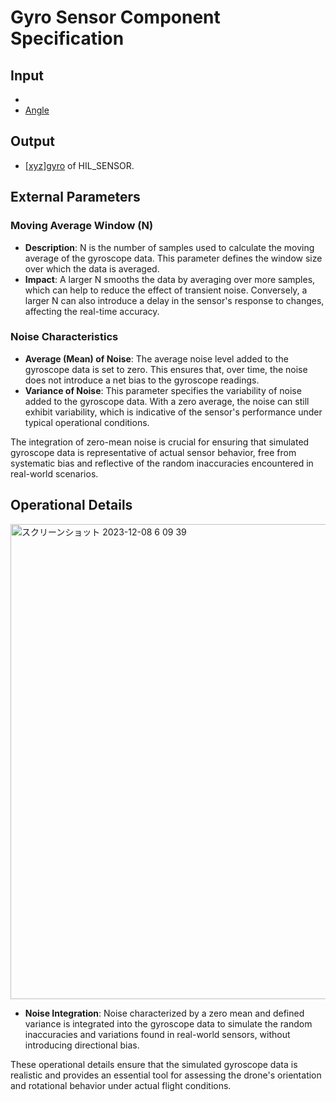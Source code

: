# Gyro Sensor Component Specification

## Input 

* [](https://github.com/toppers/hakoniwa-px4sim/tree/main/docs/phys_specs/data/physics#angular-velocity-in-body-coordinate-system)
* [Angle](https://github.com/toppers/hakoniwa-px4sim/blob/main/docs/phys_specs/data/physics/README.md#angle)

## Output

* [[xyz]gyro](https://github.com/toppers/hakoniwa-px4sim/tree/main/docs/phys_specs/data/mavlink/HIL_SENSOR#xyzgyro) of HIL_SENSOR.

## External Parameters

### Moving Average Window (N)
- **Description**: N is the number of samples used to calculate the moving average of the gyroscope data. This parameter defines the window size over which the data is averaged.
- **Impact**: A larger N smooths the data by averaging over more samples, which can help to reduce the effect of transient noise. Conversely, a larger N can also introduce a delay in the sensor's response to changes, affecting the real-time accuracy.

### Noise Characteristics
- **Average (Mean) of Noise**: The average noise level added to the gyroscope data is set to zero. This ensures that, over time, the noise does not introduce a net bias to the gyroscope readings.
- **Variance of Noise**: This parameter specifies the variability of noise added to the gyroscope data. With a zero average, the noise can still exhibit variability, which is indicative of the sensor's performance under typical operational conditions.

The integration of zero-mean noise is crucial for ensuring that simulated gyroscope data is representative of actual sensor behavior, free from systematic bias and reflective of the random inaccuracies encountered in real-world scenarios.

## Operational Details

<img width="760" alt="スクリーンショット 2023-12-08 6 09 39" src="https://github.com/toppers/hakoniwa-px4sim/assets/164193/352f7875-f690-4a7c-a18d-13d188002a21">

- **Noise Integration**: Noise characterized by a zero mean and defined variance is integrated into the gyroscope data to simulate the random inaccuracies and variations found in real-world sensors, without introducing directional bias.

These operational details ensure that the simulated gyroscope data is realistic and provides an essential tool for assessing the drone's orientation and rotational behavior under actual flight conditions.

